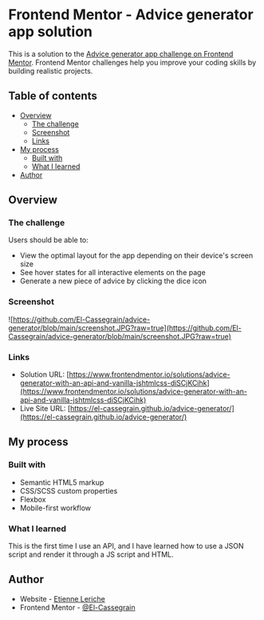 # Frontend Mentor - Advice generator app solution

This is a solution to the [Advice generator app challenge on Frontend Mentor](https://www.frontendmentor.io/challenges/advice-generator-app-QdUG-13db). Frontend Mentor challenges help you improve your coding skills by building realistic projects.

## Table of contents

- [Overview](#overview)
  - [The challenge](#the-challenge)
  - [Screenshot](#screenshot)
  - [Links](#links)
- [My process](#my-process)
  - [Built with](#built-with)
  - [What I learned](#what-i-learned)
- [Author](#author)

## Overview

### The challenge

Users should be able to:

- View the optimal layout for the app depending on their device's screen size
- See hover states for all interactive elements on the page
- Generate a new piece of advice by clicking the dice icon

### Screenshot

![https://github.com/El-Cassegrain/advice-generator/blob/main/screenshot.JPG?raw=true](https://github.com/El-Cassegrain/advice-generator/blob/main/screenshot.JPG?raw=true)

### Links

- Solution URL: [https://www.frontendmentor.io/solutions/advice-generator-with-an-api-and-vanilla-jshtmlcss-diSCjKCihk](https://www.frontendmentor.io/solutions/advice-generator-with-an-api-and-vanilla-jshtmlcss-diSCjKCihk)
- Live Site URL: [https://el-cassegrain.github.io/advice-generator/](https://el-cassegrain.github.io/advice-generator/)

## My process

### Built with

- Semantic HTML5 markup
- CSS/SCSS custom properties
- Flexbox
- Mobile-first workflow

### What I learned

This is the first time I use an API, and I have learned how to use a JSON script and render it through a JS script and HTML.

## Author

- Website - [Etienne Leriche](https://etienneleriche.fr/)
- Frontend Mentor - [@El-Cassegrain](https://www.frontendmentor.io/profile/El-Cassegrain)
